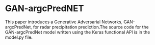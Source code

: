# GAN-argcPredNET
This paper introduces a Generative Adversarial Networks, GAN-argcPredNet, 
for radar precipitation prediction.The source code for the GAN-argcPredNet model written using the Keras functional API is in the model.py file.
